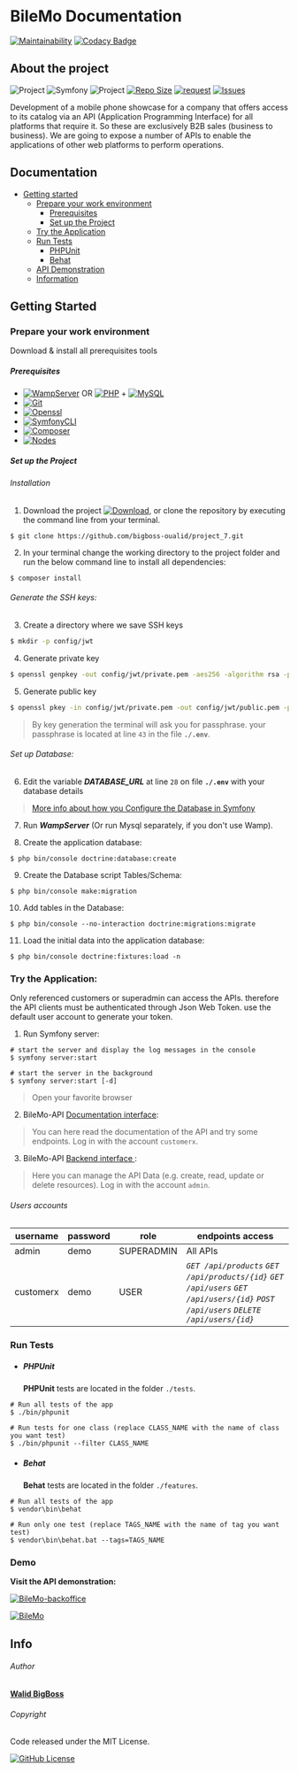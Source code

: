 # BileMo Documentation 

[![Maintainability](https://api.codeclimate.com/v1/badges/764500765a42661592a4/maintainability)](https://codeclimate.com/github/bigboss-oualid/project_7/maintainability)
[![Codacy Badge](https://app.codacy.com/project/badge/Grade/07b0e710497147f1a9457e5868b2f1e6)](https://www.codacy.com/gh/bigboss-oualid/project_7/dashboard?utm_source=github.com&amp;utm_medium=referral&amp;utm_content=bigboss-oualid/project_7&amp;utm_campaign=Badge_Grade)

## About the project

![Project](https://img.shields.io/badge/Project-7-white.svg)
![Symfony](https://img.shields.io/badge/Symfony-v4.4-45CB3E)
![Project](https://img.shields.io/w3c-validation/html?preset=HTML%2C%20SVG%201.1%2C%20MathML%203.0&targetUrl=https%3A%2F%2Fwww.bilemo.it-bigboss.de)
[![Repo Size](https://img.shields.io/github/repo-size/bigboss-oualid/project_7?label=Repo+Size)](https://github.com/bigboss-oualid/project_7/tree/master)
[![request](https://img.shields.io/github/issues-pr-closed/bigboss-oualid/project_7?color=33FFCC)](https://github.com/bigboss-oualid/project_7/pulls?q=is%3Apr+is%3Aclosed)
[![Issues](https://img.shields.io/github/issues-closed/bigboss-oualid/project_7?logo=logo)](https://github.com/bigboss-oualid/project_7/issues?q=is%3Aissue+is%3Aclosed)

Development of a mobile phone showcase for a company that offers access to its catalog via an API (Application Programming Interface) for all platforms that require it. So these are exclusively B2B sales (business to business).
We are going to expose a number of APIs to enable the applications of other web platforms to perform operations.

## Documentation
* [Getting started](#getting-started)
  * [Prepare your work environment](#prepare-your-work-environment)
    * [Prerequisites](#prerequisites)
    * [Set up the Project](#set-up-the-project)
  * [Try the Application](#try-the-application)
  * [Run Tests](#run-tests)
    * [PHPUnit](#phpunit)
    * [Behat](#behat)
  * [API Demonstration](#demo)
  * [Information](#info)

## Getting Started

### Prepare your work environment

Download & install all prerequisites tools

##### Prerequisites
* [![WampServer](https://img.shields.io/badge/WampServer-v3.2.0-F70094)](https://www.wampserver.com/) OR [![PHP](https://img.shields.io/badge/PHP-%3E%3D7.4.7-7377AD)](https://www.php.net/manual/fr/install.php) + [![MySQL](https://img.shields.io/badge/MySQL-v8.0.19-DF6900)](https://dev.mysql.com/downloads/mysql/#downloads)
* [![Git](https://img.shields.io/badge/Git-v2.27-E94E31)](https://git-scm.com/download)
* [![Openssl](https://img.shields.io/badge/Openssl-v2.27-5D0000)](https://blog.devolutions.net/2020/09/tutorial-manually-installing-openssl-on-windows-linux-macos)
* [![SymfonyCLI](https://img.shields.io/badge/Symfony-v4.20-000000)](https://symfony.com/download)
* [![Composer](https://img.shields.io/badge/Composer-v1.10.13-5F482F)](https://getcomposer.org/download)
* [![Nodes](https://img.shields.io/badge/Nodejs-v14.5.0-026E00)](https://nodejs.org)

##### Set up the Project
###### Installation
1. Download the project [![Download](https://img.shields.io/badge/-Here-D3D345)](https://codeload.github.com/bigboss-oualid/project_7/zip/master "click to start download"), or clone the repository by executing the command line from your 
terminal.
```shell
$ git clone https://github.com/bigboss-oualid/project_7.git
```

2. In your terminal change the working directory to the project folder and run the below command line to install all 
dependencies:
```shell 
$ composer install
```

###### Generate the SSH keys:
3. Create a directory where we save SSH keys 
``` bash
$ mkdir -p config/jwt
```

4. Generate private key
``` bash
$ openssl genpkey -out config/jwt/private.pem -aes256 -algorithm rsa -pkeyopt rsa_keygen_bits:4096
```

5. Generate public key
``` bash
$ openssl pkey -in config/jwt/private.pem -out config/jwt/public.pem -pubout
```

>By key generation the terminal will ask you for passphrase. your passphrase is located at line ``43`` in the file **```./.env```**.

###### Set up Database:
6. Edit the variable ***DATABASE_URL*** at line ``28`` on file **```./.env```** with your database details
 
 > [More info about how you Configure the Database in Symfony](https://symfony.com/doc/current/doctrine.html#configuring-the-database)
 
7. Run ***WampServer*** (Or run Mysql separately, if you don't use Wamp).

8. Create the application database: 
```shell 
$ php bin/console doctrine:database:create
```

9. Create the Database script Tables/Schema:
```shell
$ php bin/console make:migration
```

10. Add tables in the Database:
```shell 
$ php bin/console --no-interaction doctrine:migrations:migrate
```

11. Load the initial data into the application database:
```shell 
$ php bin/console doctrine:fixtures:load -n
```

### Try the Application:
Only referenced customers or superadmin can access the APIs. therefore the API clients must be authenticated through Json Web Token. use the default user account to generate your token.

1. Run Symfony server:
```shell 
# start the server and display the log messages in the console
$ symfony server:start
 
# start the server in the background
$ symfony server:start [-d] 
```

> Open your favorite browser

2. BileMo-API [Documentation interface](http://localhost:8000/api):
 >  You can here read the documentation of the API and try some endpoints. Log in with the account ``customerx``.

3. BileMo-API [Backend interface ](http://localhost:8000): 
>  Here you can manage the API Data (e.g. create, read, update or delete resources). Log in with the account ``admin``.

###### Users accounts

username   | password | role            | endpoints access
---------- | -------- | --------------- | --------
 admin     |   demo   | SUPERADMIN | All APIs
 customerx |   demo   | USER       | *```GET /api/products```*  *```GET /api/products/{id}```*   *```GET /api/users```*  *```GET /api/users/{id}```*  *```POST /api/users```*  *```DELETE /api/users/{id}```*
 
### Run Tests
* ##### PHPUnit
    **PHPUnit** tests are located in the folder ``./tests``.
```shell
# Run all tests of the app
$ ./bin/phpunit

# Run tests for one class (replace CLASS_NAME with the name of class you want test)
$ ./bin/phpunit --filter CLASS_NAME
```

* ##### Behat
    **Behat** tests are located in the folder ``./features``.
```shell
# Run all tests of the app
$ vendor\bin\behat

# Run only one test (replace TAGS_NAME with the name of tag you want test)
$ vendor\bin\behat.bat --tags=TAGS_NAME
```

### Demo
**Visit the API demonstration:** 

[![BileMo-backoffice](https://img.shields.io/badge/BileMo-Backoffice-white.svg)](https://bilemo.it-bigboss.de/ 
"Manage your data")
 
[![BileMo](https://img.shields.io/badge/BileMo-Documentation-green.svg)](https://bilemo.it-bigboss.de/api "How to Use the API")

## Info 
###### Author
[**Walid BigBoss**](https://it-bigboss.de)

###### Copyright
Code released under the MIT License.

[![GitHub License](https://img.shields.io/github/license/bigboss-oualid/projet_6?label=License)](https://github.com/bigboss-oualid/project_7/blob/master/LICENSE)
